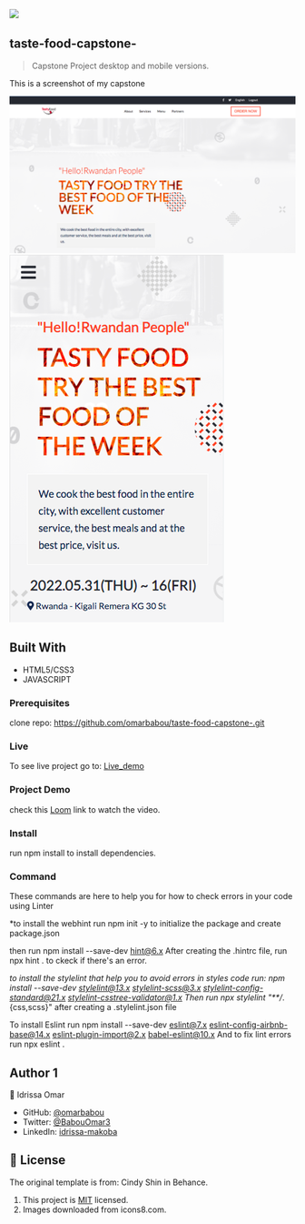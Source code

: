 ![](https://img.shields.io/badge/Microverse-blueviolet)

## taste-food-capstone-

> Capstone Project desktop and mobile versions.

This is a screenshot of my capstone

![screenshot](/desk.png) ![screenshot](/mobile.jpg)

## Built With

- HTML5/CSS3
- JAVASCRIPT

### Prerequisites

clone repo: https://github.com/omarbabou/taste-food-capstone-.git

### Live

To see live project go to: [Live_demo](https://deploy-preview-1--lucent-granita-ea8c9f.netlify.app)

### Project Demo

check this [Loom](https://www.loom.com/share/03e1bd463d8849e9bd98c59566d1a777) link to watch the video.

### Install

run npm install to install dependencies.

### Command

These commands are here to help you for how to check errors in your code using Linter

\*to install the webhint run npm init -y to initialize the package and create package.json

then run npm install --save-dev hint@6.x After creating the .hintrc file, run npx hint . to ckeck if there's an error.

_to install the stylelint that help you to avoid errors in styles code run: npm install --save-dev stylelint@13.x stylelint-scss@3.x stylelint-config-standard@21.x stylelint-csstree-validator@1.x Then run npx stylelint "\*\*/_.{css,scss}" after creating a .stylelint.json file

To install Eslint run npm install --save-dev eslint@7.x eslint-config-airbnb-base@14.x eslint-plugin-import@2.x babel-eslint@10.x And to fix lint errors run npx eslint .

## Author 1

👤 Idrissa Omar

- GitHub: [@omarbabou](https://github.com/omarbabou)
- Twitter: [@BabouOmar3](https://twitter.com/BabouOmar3/photo)
- LinkedIn: [idrissa-makoba](https://www.linkedin.com/in/idrissa-makoba-b5b906205/)

## 📝 License

The original template is from: Cindy Shin in Behance.

1. This project is [MIT](./MIT.md) licensed.
2. Images downloaded from icons8.com.
